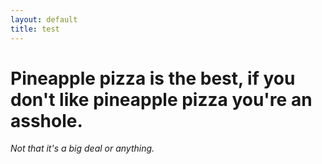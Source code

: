 ```yaml
---
layout: default
title: test
---
```


# Pineapple pizza is the best, if you don't like pineapple pizza you're an asshole.

_Not that it's a big deal or anything._